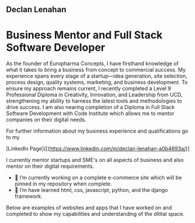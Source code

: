 ## Declan Lenahan
# Business Mentor and Full Stack Software Developer

As the founder of Europharma Concepts, I have firsthand knowledge of what it takes to bring a business from concept to commercial success. My experience spans every stage of a startup—idea generation, site selection, process design, quality systems, marketing, and business development. To ensure my approach remains current, I recently completed a Level 9 Professional Diploma in Creativity, Innovation, and Leadership from UCD, strengthening my ability to harness the latest tools and methodologies to drive success. I am also nearing completion of a Diploma in Full Stack Software Development with Code Institute which allows me to mentor companies on their digital needs. 

For further information about my business experience and qualifications  go to my 

[Linkedln Page]([(https://www.linkedin.com/in/declan-lenahan-a0b4693a/)]

I currently mentor startups and SME's on all aspects of business and also mentor on their digital requirements.


- 🔭 I’m currently working on a complete e-commerce site which will be pinned in my repository when complete.
- 🌱 I’m have learned html, css, javascript, python, and the django framework.

Below are examples of websites and apps that I have worked on and completed to show my capabilities and understanding of the ditital space.

<!--
**Declan444/Declan444** is a ✨ _special_ ✨ repository because its `README.md` (this file) appears on your GitHub profile.

Here are some ideas to get you started:

- 🔭 I’m currently working on ...
- 🌱 I’m currently learning ...
- 👯 I’m looking to collaborate on ...
- 🤔 I’m looking for help with ...
- 💬 Ask me about ...
- 📫 How to reach me: ...
- 😄 Pronouns: ...
- ⚡ Fun fact: ...
-->
